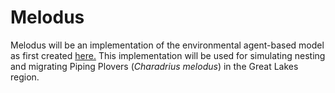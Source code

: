 # Melodus
Melodus will be an implementation of the environmental agent-based model as first created [here.](https://github.com/BrandonEdwards/FishEBM.jl) This implementation will be used for simulating nesting and migrating Piping Plovers (*Charadrius melodus*) in the Great Lakes region.
